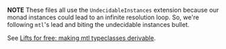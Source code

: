 **NOTE** These files all use the `UndecidableInstances` extension because our monad instances could lead to an infinite resolution loop. So, we're following `mtl`'s lead and biting the undecidable instances bullet.

See [Lifts for free: making mtl typeclasses derivable](https://lexi-lambda.github.io/blog/2017/04/28/lifts-for-free-making-mtl-typeclasses-derivable/).
